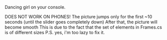 Dancing girl on your console.

DOES NOT WORK ON PHONES!
The picture jumps only for the first ~10 seconds (until the slider goes completely down)
After that, the picture will become smooth
This is due to the fact that the set of elements in Frames.cs is of different sizes
P.S. yes, i'm too lazy to fix it.
